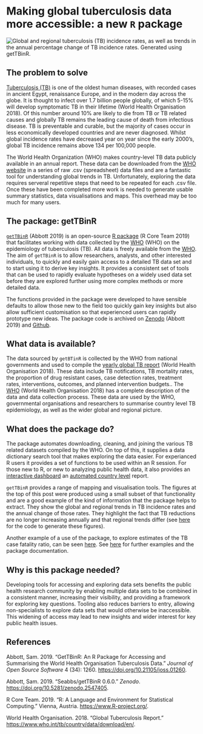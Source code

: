 Making global tuberculosis data more accessible: a new `R` package
================

![Global and regional tuberculosis (TB) incidence rates, as well as
trends in the annual percentage change of TB incidence rates. Generated
using
getTBinR.](https://raw.githubusercontent.com/seabbs/seabbs.github.io/sources/static/img/getTBinR/storyboard-6-0.png)

## The problem to solve

[Tuberculosis (TB)](https://www.who.int/tb) is one of the oldest human
diseases, with recorded cases in ancient Egypt, renaissance Europe, and
in the modern day across the globe. It is thought to infect over 1.7
billion people globally, of which 5-15% will develop symptomatic TB in
their lifetime (World Health Organisation 2018). Of this number around
10% are likely to die from TB or TB related causes and globally TB
remains the leading cause of death from infectious disease. TB is
preventable and curable, but the majority of cases occur in less
economically developed countries and are never diagnosed. Whilst global
incidence rates have decreased year on year since the early 2000’s,
global TB incidence remains above 134 per 100,000 people.

The World Health Organization (WHO) makes country-level TB data publicly
available in an annual report. These data can be downloaded from the
[WHO website](https://www.who.int/tb/country/data/download/en/) in a
series of raw .csv (spreadsheet) data files and are a fantastic tool for
understanding global trends in TB. Unfortunately, exploring the data
requires serveral repetitive steps that need to be repeated for each
.csv file. Once these have been completed more work is needed to
generate usable summary statistics, data visualisations and maps. This
overhead may be too much for many users.

## The package: getTBinR

[`getTBinR`](https://doi.org/10.21105/joss.01260) (Abbott 2019) is an
open-source [R package](.%20https://www.R-project.org/) (R Core Team
2019) that facilitates working with data collected by the
[WHO](https://www.who.int/tb/country/data/download/en/) (WHO) on the
epidemiology of tuberculosis (TB). All data is freely available from the
[WHO](https://www.who.int/tb/country/data/download/en/). The aim of
`getTBinR` is to allow researchers, analysts, and other interested
individuals, to quickly and easily gain access to a detailed TB data set
and to start using it to derive key insights. It provides a consistent
set of tools that can be used to rapidly evaluate hypotheses on a widely
used data set before they are explored further using more complex
methods or more detailed data.

The functions provided in the package were developed to have sensible
defaults to allow those new to the field too quickly gain key insights
but also allow sufficient customisation so that experienced users can
rapidly prototype new ideas. The package code is archived on
[Zenodo](https://doi.org/10.5281/zenodo.2547405) (Abbott 2019) and
[Github](https://www.samabbott.co.uk/getTBinR/).

## What data is available?

The data sourced by `getBTinR` is collected by the WHO from national
governments and used to compile the [yearly global TB
report](https://www.who.int/tb/country/data/download/en/) (World Health
Organisation 2018). These data include TB notifications, TB mortality
rates, the proportion of drug resistant cases, case detection rates,
treatment rates, interventions, outcomes, and planned intervention
budgets.. The [WHO](https://www.who.int/tb/country/data/download/en/)
(World Health Organisation 2018) has a complete description of the data
and data collection process. These data are used by the WHO,
governmental organisations and researchers to summarise country level TB
epidemiology, as well as the wider global and regional picture.

## What does the package do?

The package automates downloading, cleaning, and joining the various TB
related datasets compiled by the WHO. On top of this, it supplies a data
dictionary search tool that makes exploring the data easier. For
experianced R users it provides a set of functions to be used within an
R session. For those new to R, or new to analyzing public health data,
it also provides an [interactive
dashboard](https://www.samabbott.co.uk/getTBinR/reference/run_tb_dashboard.html)
an [automated country
level](https://www.samabbott.co.uk/getTBinR/reference/render_country_report.html)
report.

`getTBinR` provides a range of mapping and visualisation tools. The
figures at the top of this post were produced using a small subset of
that functionality and are a good example of the kind of information
that the package helps to extract. They show the global and regional
trends in TB incidence rates and the annual change of those rates. They
highlight the fact that TB reductions are no longer increasing annually
and that regional trends differ (see
[here](https://www.samabbott.co.uk/post/gettbinr-6-0/) for the code to
generate these figures).

Another example of a use of the package, to explore estimates of the TB
case fatality ratio, can be seen
[here](https://www.samabbott.co.uk/post/est-cfr-gettbinr/). See
[here](https://www.samabbott.co.uk/getTBinR/) for further examples and
the package documentation.

## Why is this package needed?

Developing tools for accessing and exploring data sets benefits the
public health research community by enabling multiple data sets to be
combined in a consistent manner, increasing their visibility, and
providing a framework for exploring key questions. Tooling also reduces
barriers to entry, allowing non-specialists to explore data sets that
would otherwise be inaccessible. This widening of access may lead to new
insights and wider interest for key public health issues.

## References

<div id="refs" class="references">

<div id="ref-getTBinR">

Abbott, Sam. 2019. “GetTBinR: An R Package for Accessing and Summarising
the World Health Organisation Tuberculosis Data.” *Journal of Open
Source Software* 4 (34): 1260. <https://doi.org/10.21105/joss.01260>.

</div>

<div id="ref-Abbott:2019">

Abbott, Sam. 2019. “Seabbs/getTBinR 0.6.0.” *Zenodo*.
<https://doi.org/10.5281/zenodo.2547405>.

</div>

<div id="ref-RCoreTeam2019">

R Core Team. 2019. “R: A Language and Environment for Statistical
Computing.” Vienna, Austria. <https://www.R-project.org/>.

</div>

<div id="ref-WHO:2018">

World Health Organisation. 2018. “Global Tuberculosis Report.”
<https://www.who.int/tb/country/data/download/en/>.

</div>

</div>
